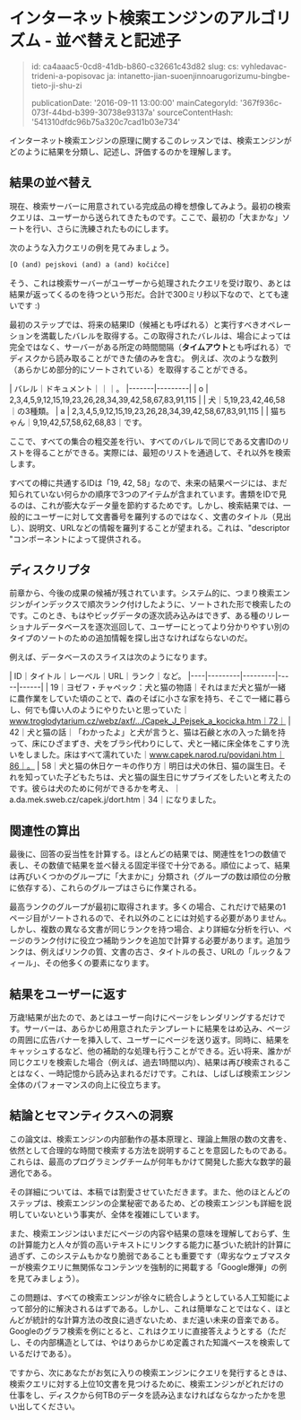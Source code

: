 インターネット検索エンジンのアルゴリズム - 並べ替えと記述子
===============================

> id: ca4aaac5-0cd8-41db-b860-c32661c43d82
> slug:
> 	cs: vyhledavac-trideni-a-popisovac
> 	ja: intanetto-jian-suoenjinnoarugorizumu-bingbe-tieto-ji-shu-zi
> 
> publicationDate: '2016-09-11 13:00:00'
> mainCategoryId: '367f936c-073f-44bd-b399-30738e93137a'
> sourceContentHash: '541310dfdc96b75a320c7cad1b03e734'

インターネット検索エンジンの原理に関するこのレッスンでは、検索エンジンがどのように結果を分類し、記述し、評価するのかを理解します。

結果の並べ替え
----------------

現在、検索サーバーに用意されている完成品の樽を想像してみよう。最初の検索クエリは、ユーザーから送られてきたものです。ここで、最初の「大まかな」ソートを行い、さらに洗練されたものにします。

次のような入力クエリの例を見てみましょう。

```txt
[O (and) pejskovi (and) a (and) kočičce]
```

そう、これは検索サーバーがユーザーから処理されたクエリを受け取り、あとは結果が返ってくるのを待つという形だ。合計で300ミリ秒以下なので、とても速いです :)

最初のステップでは、将来の結果ID（候補とも呼ばれる）と実行すべきオペレーションを満載したバレルを取得する。この取得されたバレルは、場合によっては完全ではなく、サーバーがある所定の時間間隔（**タイムアウト**とも呼ばれる）でディスクから読み取ることができた値のみを含む。 例えば、次のような数列（あらかじめ部分的にソートされている）を取得することができる。

| バレル｜ドキュメント｜｜｜。
|-------|---------|
| o | 2,3,4,5,9,12,15,19,23,26,28,34,39,42,58,67,83,91,115 |
| 犬｜5,19,23,42,46,58｜の3種類。
| a | 2,3,4,5,9,12,15,19,23,26,28,34,39,42,58,67,83,91,115 |
| 猫ちゃん｜9,19,42,57,58,62,68,83｜です。

ここで、すべての集合の粗交差を行い、すべてのバレルで同じである文書IDのリストを得ることができる。実際には、最短のリストを通過して、それ以外を検索します。

すべての樽に共通するIDは「19, 42, 58」なので、未来の結果ページには、まだ知られていない何らかの順序で3つのアイテムが含まれています。書類をIDで見るのは、これが膨大なデータ量を節約するためです。しかし、検索結果では、一般的にユーザーに対して文書番号を羅列するのではなく、文書のタイトル（見出し）、説明文、URLなどの情報を羅列することが望まれる。これは、"descriptor "コンポーネントによって提供される。

ディスクリプタ
---------

前章から、今後の成果の候補が残されています。システム的に、つまり検索エンジンがインデックスで順次ランク付けしたように、ソートされた形で検索したのです。このとき、もはやビッグデータの逐次読み込みはできず、ある種のリレーショナルデータベースを逐次巡回して、ユーザーにとってより分かりやすい別のタイプのソートのための追加情報を探し出さなければならないのだ。

例えば、データベースのスライスは次のようになります。


| ID｜タイトル｜レーベル｜URL｜ランク｜など。
|----|---------|---------|-----|------|
| 19｜ヨゼフ・チャペック：犬と猫の物語｜それはまだ犬と猫が一緒に農作業をしていた頃のことで、森のそばに小さな家を持ち、そこで一緒に暮らし、何でも偉い人のようにやりたいと思っていた｜ www.troglodytarium.cz/webz/axf/.../Capek_J_Pejsek_a_kocicka.htm｜72｜
| 42｜犬と猫の話｜「わかったよ」と犬が言うと、猫は石鹸と水の入った鍋を持って、床にひざまずき、犬をブラシ代わりにして、犬と一緒に床全体をこすり洗いをしました。床はすべて濡れていた｜www.capek.narod.ru/povidani.htm｜86｜。
| 58｜犬と猫の休日ケーキの作り方｜明日は犬の休日、猫の誕生日。それを知っていた子どもたちは、犬と猫の誕生日にサプライズをしたいと考えたのです。彼らは犬のために何ができるかを考え、｜a.da.mek.sweb.cz/capek.j/dort.htm｜34｜になりました。

関連性の算出
-----------------

最後に、回答の妥当性を計算する。ほとんどの結果では、関連性を1つの数値で表し、その数値で結果を並べ替える固定半径で十分である。順位によって、結果は再びいくつかのグループに「大まかに」分類され（グループの数は順位の分散に依存する）、これらのグループはさらに作業される。

最高ランクのグループが最初に取得されます。多くの場合、これだけで結果の1ページ目がソートされるので、それ以外のことには対処する必要がありません。しかし、複数の異なる文書が同じランクを持つ場合、より詳細な分析を行い、ページのランク付けに役立つ補助ランクを追加で計算する必要があります。追加ランクは、例えばリンクの質、文書の古さ、タイトルの長さ、URLの「ルック＆フィール」、その他多くの要素になります。

結果をユーザーに返す
---------------------------

万歳!結果が出たので、あとはユーザー向けにページをレンダリングするだけです。サーバーは、あらかじめ用意されたテンプレートに結果をはめ込み、ページの周囲に広告バナーを挿入して、ユーザーにページを送り返す。同時に、結果をキャッシュするなど、他の補助的な処理も行うことができる。近い将来、誰かが同じクエリを検索した場合（例えば、過去1時間以内）、結果は再び検索されることはなく、一時記憶から読み込まれるだけです。これは、しばしば検索エンジン全体のパフォーマンスの向上に役立ちます。

結論とセマンティクスへの洞察
---------------------------

この論文は、検索エンジンの内部動作の基本原理と、理論上無限の数の文書を、依然として合理的な時間で検索する方法を説明することを意図したものである。これらは、最高のプログラミングチームが何年もかけて開発した膨大な数学的最適化である。

その詳細については、本稿では割愛させていただきます。また、他のほとんどのステップは、検索エンジンの企業秘密であるため、どの検索エンジンも詳細を説明していないという事実が、全体を複雑にしています。

また、検索エンジンはいまだにページの内容や結果の意味を理解しておらず、生の計算能力と人々が質の高いテキストにリンクする能力に基づいた統計的計算に過ぎず、このシステムもかなり脆弱であることも重要です（卑劣なウェブマスターが検索クエリに無関係なコンテンツを強制的に掲載する「Google爆弾」の例を見てみましょう）。

この問題は、すべての検索エンジンが徐々に統合しようとしている人工知能によって部分的に解決されるはずである。しかし、これは簡単なことではなく、ほとんどが統計的な計算方法の改良に過ぎないため、まだ遠い未来の音楽である。Googleのグラフ検索を例にとると、これはクエリに直接答えようとする（ただし、その内部構造としては、やはりあらかじめ定義された知識ベースを検索しているだけである）。

ですから、次にあなたがお気に入りの検索エンジンにクエリを発行するときは、検索クエリに対する上位10文書を見つけるために、検索エンジンがどれだけの仕事をし、ディスクから何TBのデータを読み込まなければならなかったかを思い出してください。
